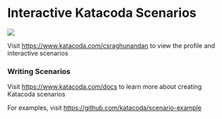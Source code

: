# Interactive Katacoda Scenarios

[![](http://shields.katacoda.com/katacoda/csraghunandan/count.svg)](https://www.katacoda.com/csraghunandan "Get your profile on Katacoda.com")

Visit https://www.katacoda.com/csraghunandan to view the profile and interactive scenarios

### Writing Scenarios
Visit https://www.katacoda.com/docs to learn more about creating Katacoda scenarios

For examples, visit https://github.com/katacoda/scenario-example
